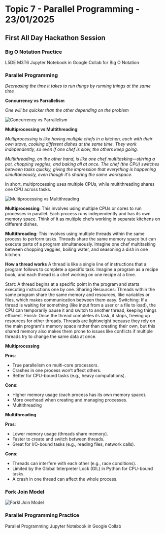 # Topic 7 - Parallel Programming - 23/01/2025

## First All Day Hackathon Session

### Big O Notation Practice

L5DE M3T6 Jupyter Notebook in Google Collab for Big O Notation

### Parallel Programming

*Decreasing the time it takes to run things by running things at the same time*

**Concurrency vs Parrallelism**

*One will be quicker than the other depending on the problem*

![Concurrency vs Parrallelism](https://techdifferences.com/wp-content/uploads/2017/12/Untitled.jpg)

**Multiprocessing vs Multithreading**

*Multiprocessing is like having multiple chefs in a kitchen, each with their own stove, cooking different dishes at the same time. They work independently, so even if one chef is slow, the others keep going.*

*Multithreading, on the other hand, is like one chef multitasking—stirring a pot, chopping veggies, and baking all at once. The chef (the CPU) switches between tasks quickly, giving the impression that everything is happening simultaneously, even though it's sharing the same workspace.*

In short, multiprocessing uses multiple CPUs, while multithreading shares one CPU across tasks.

![Multiprocessing vs Multithreading](https://miro.medium.com/v2/resize:fit:763/1*QiaqQ0HLT4Iy0N608A5mVA.png)

**Multiprocessing**: This involves using multiple CPUs or cores to run processes in parallel. Each process runs independently and has its own memory space. Think of it as multiple chefs working in separate kitchens on different dishes.

**Multithreading**: This involves using multiple threads within the same process to perform tasks. Threads share the same memory space but can execute parts of a program simultaneously. Imagine one chef multitasking between chopping veggies, boiling water, and seasoning a dish in one kitchen.

**How a thread works**
A thread is like a single line of instructions that a program follows to complete a specific task. Imagine a program as a recipe book, and each thread is a chef working on one recipe at a time.

Start: A thread begins at a specific point in the program and starts executing instructions one by one.
Sharing Resources: Threads within the same program share the same memory and resources, like variables or files, which makes communication between them easy.
Switching: If a thread is waiting for something (like input from a user or a file to load), the CPU can temporarily pause it and switch to another thread, keeping things efficient.
Finish: Once the thread completes its task, it stops, freeing up resources for other threads.
Threads are lightweight because they rely on the main program's memory space rather than creating their own, but this shared memory also makes them prone to issues like conflicts if multiple threads try to change the same data at once.

**Multiprocessing**

**Pros**:
- True parallelism on multi-core processors.
- Crashes in one process won’t affect others.
- Better for CPU-bound tasks (e.g., heavy computations).

**Cons**:
- Higher memory usage (each process has its own memory space).
- More overhead when creating and managing processes.
- Multithreading

**Multithreading**

**Pros**:
- Lower memory usage (threads share memory).
- Faster to create and switch between threads.
- Great for I/O-bound tasks (e.g., reading files, network calls).

**Cons**:
- Threads can interfere with each other (e.g., race conditions).
- Limited by the Global Interpreter Lock (GIL) in Python for CPU-bound tasks.
- A crash in one thread can affect the whole process.

### Fork Join Model

![Forkl Join Model](https://www.student.chemia.uj.edu.pl/~mrozek/USl/OpenMP/OpenMP_pliki/fork_join1.gif)

### Parallel Programming Practice

Parallel Programming Jupyter Notebook in Google Collab 



